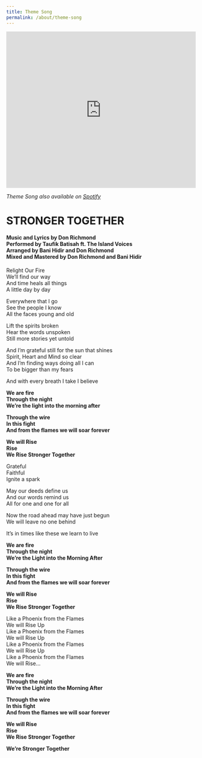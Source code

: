 ```yaml
---
title: Theme Song
permalink: /about/theme-song
---
```

<iframe width="100%" height="415" src="https://www.youtube.com/embed/II_5jBaYmGQ" title="YouTube video player" frameborder="0" allow="accelerometer; autoplay; clipboard-write; encrypted-media; gyroscope; picture-in-picture" allowfullscreen></iframe>

*Theme Song also available on [Spotify](https://open.spotify.com/artist/1BhtFoW6keQNCZBQEDFmmT)*

# STRONGER TOGETHER
#### Music and Lyrics by Don Richmond<br>Performed by Taufik Batisah ft. The Island Voices<br>Arranged by Bani Hidir and Don Richmond<br>Mixed and Mastered by Don Richmond and Bani Hidir

Relight Our Fire<br> 
We’ll find our way<br> 
And time heals all things<br> 
A little day by day<br> 

Everywhere that I go<br> 
See the people I know<br> 
All the faces young and old<br> 

Lift the spirits broken<br>
Hear the words unspoken<br>
Still more stories yet untold<br>

And I’m grateful still for the sun that shines<br>
Spirit, Heart and Mind so clear<br>
And I’m finding ways doing all I can<br>
To be bigger than my fears<br>

And with every breath I take I believe<br>

**We are fire<br>
Through the night<br>
We’re the light into the morning after<br>**

**Through the wire <br>
In this fight<br>
And from the flames we will soar forever<br>**

**We will Rise<br>
Rise<br>
We Rise Stronger Together<br>**

Grateful<br>
Faithful<br>
Ignite a spark<br>

May our deeds define us<br>
And our words remind us<br>
All for one and one for all<br>

Now the road ahead may have just begun<br>
We will leave no one behind<br>

It’s in times like these we learn to live<br>

**We are fire<br>
Through the night<br>
We’re the Light into the Morning After<br>**

**Through the wire <br>
In this fight<br>
And from the flames we will soar forever<br>**

**We will Rise<br>
Rise<br>
We Rise Stronger Together<br>**

Like a Phoenix from the Flames<br>
We will Rise Up<br>
Like a Phoenix from the Flames<br>
We will Rise Up<br>
Like a Phoenix from the Flames<br>
We will Rise Up<br>
Like a Phoenix from the Flames<br>
We will Rise…<br>

**We are fire<br>
Through the night<br>
We’re the Light into the Morning After<br>**

**Through the wire <br>
In this fight<br>
And from the flames we will soar forever<br>**

**We will Rise<br>
Rise<br>
We Rise Stronger Together<br>**

**We’re Stronger Together**

